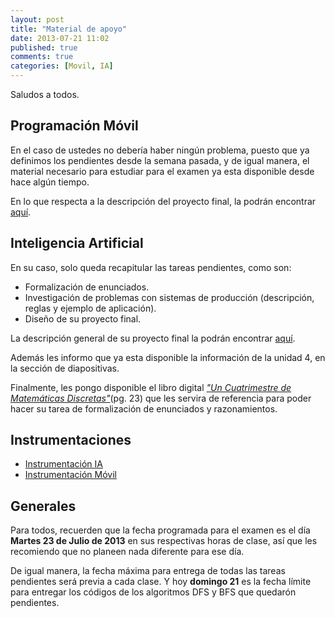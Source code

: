 ```yaml
---
layout: post
title: "Material de apoyo"
date: 2013-07-21 11:02
published: true
comments: true
categories: [Movil, IA]
---
```


Saludos a todos.

<!-- more -->

## Programación Móvil

En el caso de ustedes no debería haber ningún problema, puesto que ya definimos los pendientes desde la semana pasada, y de igual manera, el material necesario para estudiar para el examen ya esta disponible desde hace algún tiempo.

En lo que respecta a la descripción del proyecto final, la podrán encontrar [aquí](https://dl.dropboxusercontent.com/u/1131727/Octopress/Slides/M%C3%B3vil/ProyectoFinal.pdf).

## Inteligencia Artificial

En su caso, solo queda recapitular las tareas pendientes, como son:

- Formalización de enunciados.
- Investigación de problemas con sistemas de producción (descripción, reglas y ejemplo de aplicación).
- Diseño de su proyecto final.

La descripción general de su proyecto final la podrán encontrar [aquí](https://dl.dropboxusercontent.com/u/1131727/Octopress/Slides/IA/ProyectoFinal.pdf).

Además les informo que ya esta disponible la información de la unidad 4, en la sección de diapositivas.

Finalmente, les pongo disponible el libro digital [_"Un Cuatrimestre de Matemáticas Discretas"_](https://dl.dropboxusercontent.com/u/1131727/Octopress/Slides/IA/A%20matematicas%20discretas.pdf)(pg. 23) que les servira de referencia para poder hacer su tarea de formalización de enunciados y razonamientos.

## Instrumentaciones

- [Instrumentación IA](https://dl.dropboxusercontent.com/u/1131727/Octopress/2013/Verano/Inst_Didactica_Competencias_IA_ISI91.pdf)
- [Instrumentación Móvil](https://dl.dropboxusercontent.com/u/1131727/Octopress/2013/Verano/Inst_Didactica_Competencias_Movil_ISI87.pdf)

## Generales

Para todos, recuerden que la fecha programada para el examen es el día __Martes 23 de Julio de 2013__ en sus respectivas horas de clase, así que les recomiendo que no planeen nada diferente para ese día.

De igual manera, la fecha máxima para entrega de todas las tareas pendientes será previa a cada clase. Y hoy __domingo 21__ es la fecha límite para entregar los códigos de los algoritmos DFS y BFS que quedarón pendientes.